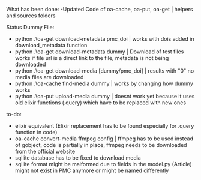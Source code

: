 What has been done:
-Updated Code of oa-cache, oa-put, oa-get | helpers and sources folders


Status Dummy File:
- python .\oa-get download-metadata pmc_doi | works with dois added in download_metadata function
- python .\oa-get download-metadata dummy   | Download of test files works if file url is a direct link to the file, metadata is not being downloaded
- python .\oa-get download-media [dummy/pmc_doi] | results with "0" no media files are downloaded
- python .\oa-cache find-media dummy |  works by changing how dummy works
- python .\oa-put upload-media dummy | doesnt work yet because it uses old elixir functions (.query) which have to be replaced with new ones


to-do: 
 - elixir equivalent (Elixir replacement has to be found especially for .query function in code)
 - oa-cache convert-media ffmpeg config | ffmpeg has to be used instead of gobject, code is partially in place, ffmpeg needs to be downloaded from the official website
 - sqllite database has to be fixed to download media
 - sqllite format might be malformed due to fields in the model.py (Article) might not exist in PMC anymore or might be named differently
